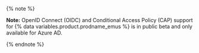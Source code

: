 {% note %}

**Note:** OpenID Connect (OIDC) and Conditional Access Policy (CAP) support for {% data variables.product.prodname_emus %} is in public beta and only available for Azure AD.

{% endnote %}
